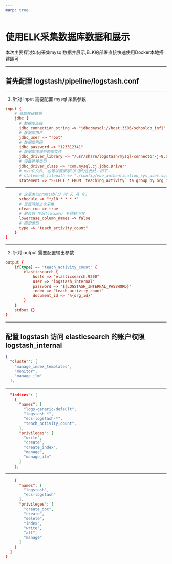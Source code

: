 ```yaml
---
marp: true
---
```


# 使用ELK采集数据库数据和展示

本次主要探讨如何采集mysql数据并展示,ELK的部署直接快速使用Docker本地搭建即可

---

## 首先配置 logstash/pipeline/logstash.conf 

---

1. 针对 input 需要配置 mysql 采集参数

```conf
input {
	# 获取教研数量
    jdbc {
      # 数据库连接
      jdbc_connection_string => "jdbc:mysql://host:3306/schooldb_infi"
      # 数据库用户
      jdbc_user => "root"
      # 数据库密码
      jdbc_password => "123312341"
      # 数据库连接依赖库文件
      jdbc_driver_library => "/usr/share/logstash/mysql-connector-j-8.0.31.jar"
      # 设备连接类型
	  jdbc_driver_class => "com.mysql.cj.jdbc.Driver"
      # mysql文件, 也可以直接写SQL语句在此处，如下：
      # statement_filepath => "./config/vue_authentication_sys_user.sql"
      statement => "SELECT * FROM `teaching_activity` ta group by org_id"
```

---

```conf
      # 这里类似crontab(分 时 天 月 年)
      schedule => "*/10 * * * *"
      # 是否清除上次采集
      clean_run => true
      # 是否将 字段(column) 名称转小写
      lowercase_column_names => false
      # 指定类型
	  type => "teach_activity_count"
    }
}

```

---

2. 针对 output 需要配置输出参数

```conf
output {
	if[type] == "teach_activity_count" {
        elasticsearch {
            hosts => "elasticsearch:9200"
			user => "logstash_internal"
			password => "${LOGSTASH_INTERNAL_PASSWORD}"
            index => "teach_activity_count"
            document_id => "%{org_id}"
        }
    }
	stdout {}
}
```

---

## 配置 logstash 访问 elasticsearch 的账户权限 logstash_internal

```json
{
  "cluster": [
    "manage_index_templates",
    "monitor",
    "manage_ilm"
  ],
```

---

```json
  "indices": [
    {
      "names": [
        "logs-generic-default",
        "logstash-*",
        "ecs-logstash-*",
        "teach_activity_count",
      ],
      "privileges": [
        "write",
        "create",
        "create_index",
        "manage",
        "manage_ilm"
      ]
    },
```

---

```json
    {
      "names": [
        "logstash",
        "ecs-logstash"
      ],
      "privileges": [
        "create_doc",
        "create",
        "delete",
        "index",
        "write",
        "all",
        "manage"
      ]
    }
  ]
}
```
